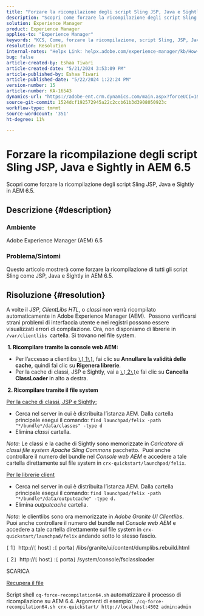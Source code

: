 ```yaml
---
title: "Forzare la ricompilazione degli script Sling JSP, Java e Sightly in AEM 6.5"
description: "Scopri come forzare la ricompilazione degli script Sling JSP, Java e Sightly in AEM 6.5."
solution: Experience Manager
product: Experience Manager
applies-to: "Experience Manager"
keywords: "KCS, Come, forzare la ricompilazione, script Sling, JSP, Java, Sightly, AEM 6.5, Adobe Experience Manager 6.5"
resolution: Resolution
internal-notes: "Helpx Link: helpx.adobe.com/experience-manager/kb/How-to-force-a-recompilation-of-all-Sling-scripts-jsps-java-sightly-on-AEM-6-4.html"
bug: false
article-created-by: Eshaa Tiwari
article-created-date: "5/21/2024 3:53:09 PM"
article-published-by: Eshaa Tiwari
article-published-date: "5/22/2024 1:22:24 PM"
version-number: 15
article-number: KA-16543
dynamics-url: "https://adobe-ent.crm.dynamics.com/main.aspx?forceUCI=1&pagetype=entityrecord&etn=knowledgearticle&id=6d69ad37-8a17-ef11-9f8a-6045bd006793"
source-git-commit: 1524dcf192572945a22c2ccb61b3d3908050923c
workflow-type: tm+mt
source-wordcount: '351'
ht-degree: 11%

---
```


# Forzare la ricompilazione degli script Sling JSP, Java e Sightly in AEM 6.5


Scopri come forzare la ricompilazione degli script Sling JSP, Java e Sightly in AEM 6.5.

## Descrizione {#description}


### <b>Ambiente</b>

Adobe Experience Manager (AEM) 6.5

### <b>Problema/Sintomi</b>

Questo articolo mostrerà come forzare la ricompilazione di tutti gli script Sling come JSP, Java e Sightly in AEM 6.5.


## Risoluzione {#resolution}


A volte il *JSP*, *ClientLibs HTL*, o *classi* non verrà ricompilato automaticamente in Adobe Experience Manager (AEM).  Possono verificarsi strani problemi di interfaccia utente e nei registri possono essere visualizzati errori di compilazione. Ora, non disponiamo di librerie in `/var/clientlibs `cartella. Si trovano nel file system.

<b> 1. Ricompilare tramite la console web AEM:</b>

- Per l’accesso a clientlibs [`\[` 1`\]`](https://libs/granite/ui/content/dumplibs.rebuild.html), fai clic su <b>Annullare la validità delle cache,</b> quindi fai clic su <b>Rigenera librerie</b>.
- Per la cache di classi, JSP e Sightly, vai a [`\[` 2`\]`](https://&lt;host>:&lt;port>/system/console/fsclassloader)e fai clic su <b>Cancella ClassLoader</b> in alto a destra.


<b> 2. Ricompilare tramite il file system</b>

<u>Per la cache di classi, JSP e Sightly:</u>

- Cerca nel server in cui è distribuita l’istanza AEM. Dalla cartella principale esegui il comando: `find launchpad/felix -path "*/bundle*/data/classes" -type d`
- Elimina *classi* cartella.


*Nota:* Le classi e la cache di Sightly sono memorizzate in *Caricatore di classi file system Apache Sling Commons* pacchetto.  Puoi anche controllare il numero del bundle nel *Console web AEM* e accedere a tale cartella direttamente sul file system in `crx-quickstart/launchpad/felix`.

<u>Per le librerie client</u>

- Cerca nel server in cui è distribuita l’istanza AEM. Dalla cartella principale esegui il comando: `find launchpad/felix -path "*/bundle*/data/outputcache" -type d.`
- Elimina *outputcache* cartella.


*Nota:* le clientlibs sono ora memorizzate in *Adobe Granite UI Clientlibs*.  Puoi anche controllare il numero del bundle nel *Console web AEM* e accedere a tale cartella direttamente sul file system in `crx-quickstart/launchpad/felix` andando sotto lo stesso fascio.

`[` 1`]`  http://`[` host`]` :`[` porta`]` /libs/granite/ui/content/dumplibs.rebuild.html

`[` 2`]`  http://`[` host`]` :`[` porta`]` /system/console/fsclassloader



SCARICA

[Recupera il file](https://helpx.adobe.com/content/dam/help/en/experience-manager/kb/How-to-force-a-recompilation-of-all-Sling-scripts-jsps-java-sightly-on-AEM-6-4/_jcr_content/main-pars/download_section/download-1/cq-force-recompilation64.zip "cq-force-recompilation64.zip")

Script shell `cq-force-recompilation64.sh` automatizzare il processo di ricompilazione su AEM 6.4. Argomenti di esempio: `./cq-force-recompilation64.sh crx-quickstart/ http://localhost:4502 admin:admin`

